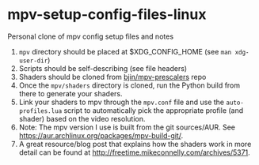 # mpv-setup-config-files-linux
Personal clone of mpv config setup files and notes

1. `mpv` directory should be placed at $XDG_CONFIG_HOME (see `man xdg-user-dir`)
2. Scripts should be self-describing (see file headers)
3. Shaders should be cloned from [bjin/mpv-prescalers](https://github.com/bjin/mpv-prescalers) repo
4. Once the `mpv/shaders` directory is cloned, run the Python build from there to generate your shaders.
5. Link your shaders to mpv through the `mpv.conf` file and use the `auto-profiles.lua` script to automatically pick the
   appropriate profile (and shader) based on the video resolution.
6. Note: The mpv version I use is built from the git sources/AUR. See https://aur.archlinux.org/packages/mpv-build-git/.
7. A great resource/blog post that explains how the shaders work in more detail can be found at
   http://freetime.mikeconnelly.com/archives/5371.

